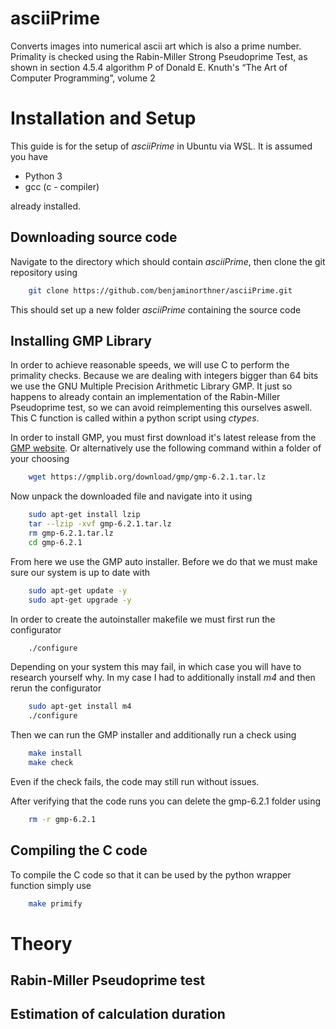 # asciiPrime
Converts images into numerical ascii art which is also a prime number. Primality is checked using the Rabin-Miller Strong Pseudoprime Test, as shown in section 4.5.4 algorithm P of Donald E. Knuth's “The Art of Computer Programming”, volume 2



# Installation and Setup
This guide is for the setup of _asciiPrime_ in Ubuntu via WSL.
It is assumed you have 
- Python 3
- gcc (c - compiler)

already installed.

## Downloading source code
Navigate to the directory which should contain _asciiPrime_, then clone the git repository using
```bash
    git clone https://github.com/benjaminorthner/asciiPrime.git
```
This should set up a new folder _asciiPrime_ containing the source code


## Installing GMP Library
In order to achieve reasonable speeds, we will use C to perform the primality checks. Because we are dealing with integers bigger than 64 bits we use the GNU Multiple Precision Arithmetic Library GMP. It just so happens to already contain an implementation of the Rabin-Miller Pseudoprime test, so we can avoid reimplementing this ourselves aswell. This C function is called within a python script using _ctypes_.

In order to install GMP, you must first download it's latest release from the [GMP website](https://www.gmplib.org/#DOWNLOAD). Or alternatively use the following command within a folder of your choosing
```bash
    wget https://gmplib.org/download/gmp/gmp-6.2.1.tar.lz
```
Now unpack the downloaded file and navigate into it using
```bash
    sudo apt-get install lzip
    tar --lzip -xvf gmp-6.2.1.tar.lz
    rm gmp-6.2.1.tar.lz
    cd gmp-6.2.1
```
From here we use the GMP auto installer. Before we do that we must make sure our system is up to date with
```bash
    sudo apt-get update -y
    sudo apt-get upgrade -y
```
In order to create the autoinstaller makefile we must first run the configurator
```bash
    ./configure
```
Depending on your system this may fail, in which case you will have to research yourself why. In my case I had to additionally install _m4_ and then rerun the configurator
```bash
    sudo apt-get install m4
    ./configure
```

Then we can run the GMP installer and additionally run a check using
```bash
    make install
    make check
```
Even if the check fails, the code may still run without issues.

After verifying that the code runs you can delete the gmp-6.2.1 folder using
```bash
    rm -r gmp-6.2.1
```

## Compiling the C code
To compile the C code so that it can be used by the python wrapper function simply use
```bash
    make primify
```
# Theory

## Rabin-Miller Pseudoprime test

## Estimation of calculation duration